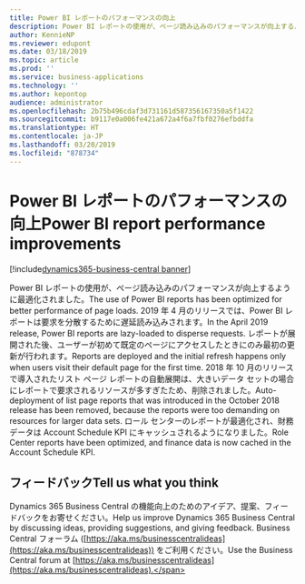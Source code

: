 ```yaml
---
title: Power BI レポートのパフォーマンスの向上
description: Power BI レポートの使用が、ページ読み込みのパフォーマンスが向上するように最適化されました。
author: KennieNP
ms.reviewer: edupont
ms.date: 03/18/2019
ms.topic: article
ms.prod: ''
ms.service: business-applications
ms.technology: ''
ms.author: kepontop
audience: administrator
ms.openlocfilehash: 2b75b496cdaf3d731161d587356167350a5f1422
ms.sourcegitcommit: b9117e0a006fe421a672a4f6a7fbf0276efbddfa
ms.translationtype: HT
ms.contentlocale: ja-JP
ms.lasthandoff: 03/20/2019
ms.locfileid: "878734"
---
```

# <a name="power-bi-report-performance-improvements"></a><span data-ttu-id="d45f2-103">Power BI レポートのパフォーマンスの向上</span><span class="sxs-lookup"><span data-stu-id="d45f2-103">Power BI report performance improvements</span></span>

[!include[dynamics365-business-central banner](../includes/dynamics365-business-central.md)]

<span data-ttu-id="d45f2-104">Power BI レポートの使用が、ページ読み込みのパフォーマンスが向上するように最適化されました。</span><span class="sxs-lookup"><span data-stu-id="d45f2-104">The use of Power BI reports has been optimized for better performance of page loads.</span></span> <span data-ttu-id="d45f2-105">2019 年 4 月のリリースでは、Power BI レポートは要求を分散するために遅延読み込みされます。</span><span class="sxs-lookup"><span data-stu-id="d45f2-105">In the April 2019 release, Power BI reports are lazy-loaded to disperse requests.</span></span> <span data-ttu-id="d45f2-106">レポートが展開された後、ユーザーが初めて既定のページにアクセスしたときにのみ最初の更新が行われます。</span><span class="sxs-lookup"><span data-stu-id="d45f2-106">Reports are deployed and the initial refresh happens only when users visit their default page for the first time.</span></span> <span data-ttu-id="d45f2-107">2018 年 10 月のリリースで導入されたリスト ページ レポートの自動展開は、大きいデータ セットの場合にレポートで要求されるリソースが多すぎたため、削除されました。</span><span class="sxs-lookup"><span data-stu-id="d45f2-107">Auto-deployment of list page reports that was introduced in the October 2018 release has been removed, because the reports were too demanding on resources for larger data sets.</span></span> <span data-ttu-id="d45f2-108">ロール センターのレポートが最適化され、財務データは Account Schedule KPI にキャッシュされるようになりました。</span><span class="sxs-lookup"><span data-stu-id="d45f2-108">Role Center reports have been optimized, and finance data is now cached in the  Account Schedule KPI.</span></span>

## <a name="tell-us-what-you-think"></a><span data-ttu-id="d45f2-109">フィードバック</span><span class="sxs-lookup"><span data-stu-id="d45f2-109">Tell us what you think</span></span>
<span data-ttu-id="d45f2-110">Dynamics 365 Business Central の機能向上のためのアイデア、提案、フィードバックをお寄せください。</span><span class="sxs-lookup"><span data-stu-id="d45f2-110">Help us improve Dynamics 365 Business Central by discussing ideas, providing suggestions, and giving feedback.</span></span> <span data-ttu-id="d45f2-111">Business Central フォーラム ([https://aka.ms/businesscentralideas](https://aka.ms/businesscentralideas)) をご利用ください。</span><span class="sxs-lookup"><span data-stu-id="d45f2-111">Use the Business Central forum at [https://aka.ms/businesscentralideas](https://aka.ms/businesscentralideas).</span></span>
